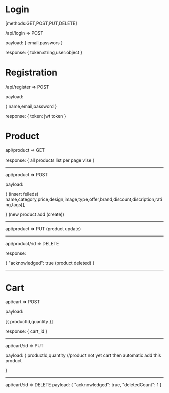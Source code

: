 # Login

[methods:GET,POST,PUT,DELETE]

/api/login => POST

payload:
{
email,passwors
}

response:
{
token:string,user:object
}

# Registration

/api/register => POST

payload:

{
name,email,password
}

response:
{
token: jwt token
}

# Product

api/product => GET

response:
{
all products list per page vise
}

---

api/product => POST

payload:

{
(insert feileds)
name,category,price,design,image,type,offer,brand,discount,discription,rating,tags[],

}
(new product add (create))

---

api/product => PUT
(product update)

---

api/product/:id => DELETE

response:

{
"acknowledged": true
(product deleted)
}

---

# Cart

api/cart => POST

payload:

[{
productId,quantity
}]

response:
{
cart_id
}

---

api/cart/:id => PUT

payload:
{
productId,quantity //product not yet cart then automatic add this product

}

---

api/cart/:id => DELETE
payload:
{
"acknowledged": true,
"deletedCount": 1
}
